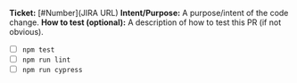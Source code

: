 **Ticket:** [#Number](JIRA URL)
**Intent/Purpose:** A purpose/intent of the code change.
**How to test (optional):** A description of how to test this PR (if not obvious).

* [ ] `npm test`
* [ ] `npm run lint`
* [ ] `npm run cypress`
